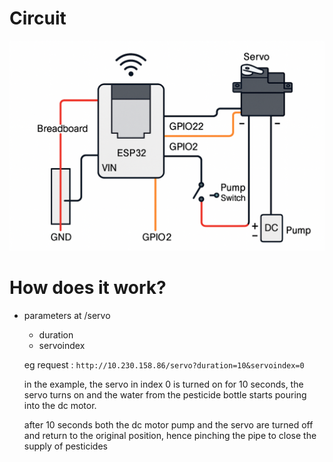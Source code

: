 # Circuit

![alt text](image.png)

# How does it work?

- parameters at /servo
    - duration
    - servoindex

    eg request : 
    ```http://10.230.158.86/servo?duration=10&servoindex=0```

    in the example, the servo in index 0 is turned on for 10 seconds, the servo turns on and the water from the pesticide bottle starts pouring into the dc motor.

    after 10 seconds both the dc motor pump and the servo are turned off and return to the original position, hence pinching the pipe to close the supply of pesticides

    
